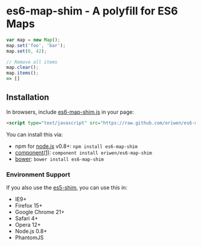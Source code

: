 # es6-map-shim - A polyfill for ES6 Maps


```js
var map = new Map();
map.set('foo', 'bar');
map.set(0, 42);

// Remove all items
map.clear();
map.items();
=> []
```

## Installation
In browsers, include [es6-map-shim.js](https://github.com/eriwen/es6-map-shim/downloads) in your page:

```html
<script type="text/javascript" src="https://raw.github.com/eriwen/es6-map-shim/master/es6-map-shim.js"></script>
```

You can install this via:

 * npm for [node.js](http://nodejs.org) v0.8+: `npm install es6-map-shim`
 * [component(1)](https://github.com/component/component): `component install eriwen/es6-map-shim`
 * [bower](http://twitter.github.com/bower/): `bower install es6-map-shim`

### Environment Support
If you also use the [es5-shim](https://github.com/kriskowal/es5-shim), you can use this in:

 * IE9+
 * Firefox 15+
 * Google Chrome 21+
 * Safari 4+
 * Opera 12+
 * Node.js 0.8+
 * PhantomJS
